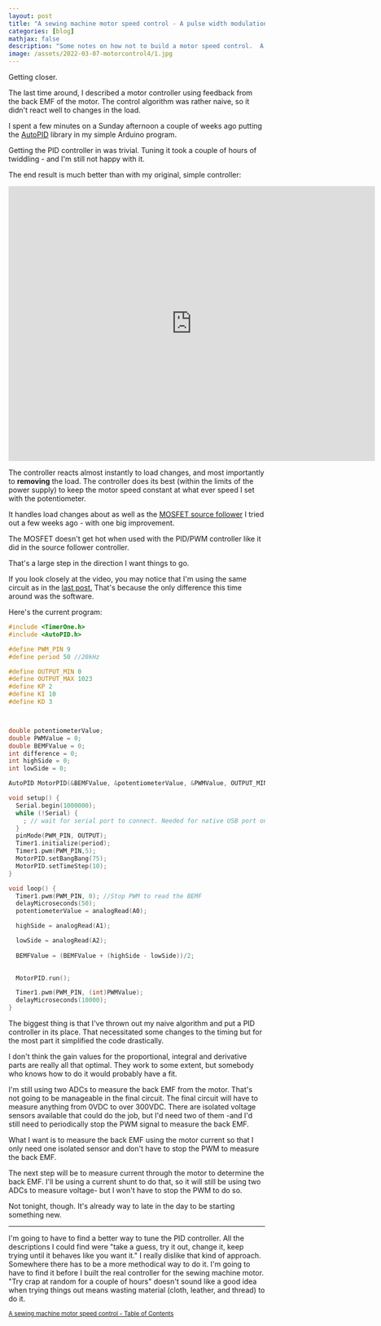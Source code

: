 ```yaml
---
layout: post
title: "A sewing machine motor speed control - A pulse width modulation driver with PID as a motor speed control"
categories: [blog]
mathjax: false
description: "Some notes on how not to build a motor speed control.  A pulse width modulation driver with back EMF feedback and a PID controller as a motor speed control."
image: /assets/2022-03-07-motorcontrol4/1.jpg
---
```

Getting closer.

The last time around, I described a motor controller using feedback from the back EMF of the motor.  The control algorithm was rather naive, so it didn't react well to changes in the load.

I spent a few minutes on a Sunday afternoon a couple of weeks ago putting the [AutoPID](https://www.arduino.cc/reference/en/libraries/autopid/) library in my simple Arduino program.

Getting the PID controller in was trivial.  Tuning it took a couple of hours of twiddling - and I'm still not happy with it.

The end result is much better than with my original, simple controller:

<iframe src="https://player.vimeo.com/video/690091538?h=3c21020795&amp;title=0&amp;byline=0&amp;portrait=0&amp;speed=0&amp;badge=0&amp;autopause=0&amp;player_id=0&amp;app_id=58479" width="720" height="540" frameborder="0" allow="autoplay; fullscreen; picture-in-picture" allowfullscreen title="Motor control with PWM and PID"></iframe>

The controller reacts almost instantly to load changes, and most importantly to **removing** the load.  The controller does its best (within the limits of the power supply) to keep the motor speed constant at what ever speed I set with the potentiometer.

It handles load changes about as well as the [MOSFET source follower](motorcontrol2) I tried out a few weeks ago - with one big improvement.

The MOSFET doesn't get hot when used with the PID/PWM controller like it did in the source follower controller.

That's a large step in the direction I want things to go.

If you look closely at the video, you may notice that I'm using the same circuit as in the [last post.](motorcontrol2)  That's because the only difference this time around was the software.

Here's the current program:

```C++
#include <TimerOne.h>
#include <AutoPID.h>

#define PWM_PIN 9
#define period 50 //20kHz

#define OUTPUT_MIN 0
#define OUTPUT_MAX 1023
#define KP 2
#define KI 10
#define KD 3



double potentiometerValue;
double PWMValue = 0;
double BEMFValue = 0;
int difference = 0;
int highSide = 0;
int lowSide = 0;

AutoPID MotorPID(&BEMFValue, &potentiometerValue, &PWMValue, OUTPUT_MIN, OUTPUT_MAX, KP, KI, KD);

void setup() {
  Serial.begin(1000000);
  while (!Serial) {
    ; // wait for serial port to connect. Needed for native USB port only
  }
  pinMode(PWM_PIN, OUTPUT);
  Timer1.initialize(period);
  Timer1.pwm(PWM_PIN,5);
  MotorPID.setBangBang(75);
  MotorPID.setTimeStep(10);
}

void loop() {
  Timer1.pwm(PWM_PIN, 0); //Stop PWM to read the BEMF
  delayMicroseconds(50);
  potentiometerValue = analogRead(A0); 

  highSide = analogRead(A1);

  lowSide = analogRead(A2);
  
  BEMFValue = (BEMFValue + (highSide - lowSide))/2;
  

  MotorPID.run();

  Timer1.pwm(PWM_PIN, (int)PWMValue);
  delayMicroseconds(10000);
}
```
The biggest thing is that I've thrown out my naive algorithm and put a PID controller in its place.  That necessitated some changes to the timing but for the most part it simplified the code drastically.

I don't think the gain values for the proportional, integral and derivative parts are really all that optimal.  They work to some extent, but somebody who knows how to do it would probably have a fit.

I'm still using two ADCs to measure the back EMF from the motor.  That's not going to be manageable in the final circuit.  The final circuit will have to measure anything from 0VDC to over 300VDC.  There are isolated voltage sensors available that could do the job, but I'd need two of them -and I'd still need to periodically stop the PWM signal to measure the back EMF.

What I want is to measure the back EMF using the motor current so that I only need one isolated sensor and don't have to stop the PWM to measure the back EMF.

The next step will be to measure current through the motor to determine the back EMF.  I'll be using a current shunt to do that, so it will still be using two ADCs to measure voltage- but I won't have to stop the PWM to do so.

Not tonight, though.  It's already way to late in the day to be starting something new.

------

I'm going to have to find a better way to tune the PID controller.  All the descriptions I could find were "take a guess, try it out, change it, keep trying until it behaves like you want it."  I really dislike that kind of approach.  Somewhere there has to be a more methodical way to do it.  I'm going to have to find it before I built the real controller for the sewing machine motor.  "Try crap at random for a couple of hours" doesn't sound like a good idea when trying things out means wasting material (cloth, leather, and thread) to do it.

<sub>[A sewing machine motor speed control - Table of Contents](motorcontrol-toc)</sub> 
